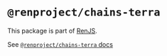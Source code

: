 # `@renproject/chains-terra`

This package is part of [RenJS](https://github.com/renproject.ren-js).

See [`@renproject/chains-terra` docs](https://renproject.github.io/ren-js-v3-docs/modules/_renproject_chains_terra.html)
